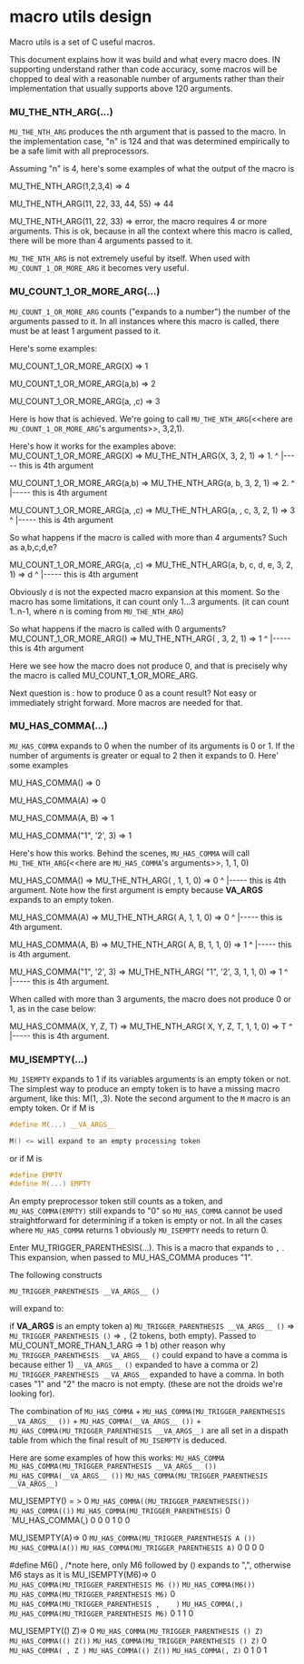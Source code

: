 macro utils design
=======

Macro utils is a set of C useful macros.

This document explains how it was build and what every macro does. IN supporting understand rather than code accuracy, some macros will be chopped to deal with a reasonable number of arguments rather than their implementation that usually supports above 120 arguments.

### MU_THE_NTH_ARG(...)

`MU_THE_NTH_ARG` produces the nth argument that is passed to the macro. In the implementation case, "n" is 124 and that was determined empirically to be a safe limit with all preprocessors.

Assuming "n" is 4, here's some examples of what the output of the macro is

MU_THE_NTH_ARG(1,2,3,4) => 4

MU_THE_NTH_ARG(11, 22, 33, 44, 55) => 44

MU_THE_NTH_ARG(11, 22, 33) => error, the macro requires 4 or more arguments. This is ok, because in all the context where this macro is called, there will be more than 4 arguments passed to it.

`MU_THE_NTH_ARG` is not extremely useful by itself. When used with `MU_COUNT_1_OR_MORE_ARG` it becomes very useful.

### MU_COUNT_1_OR_MORE_ARG(...)

`MU_COUNT_1_OR_MORE_ARG` counts ("expands to a number") the number of the arguments passed to it. In all instances where this macro is called, there must be at least 1 argument passed to it.

Here's some examples:

MU_COUNT_1_OR_MORE_ARG(X) => 1

MU_COUNT_1_OR_MORE_ARG(a,b) => 2

MU_COUNT_1_OR_MORE_ARG(a, ,c) => 3

Here is how that is achieved. We're going to call `MU_THE_NTH_ARG`(<<here are `MU_COUNT_1_OR_MORE_ARG`'s arguments>>, 3,2,1).

Here's how it works for the examples above:
MU_COUNT_1_OR_MORE_ARG(X) => MU_THE_NTH_ARG(X, 3, 2, 1) => 1.
                                                     ^
                                                     |----- this is 4th argument

MU_COUNT_1_OR_MORE_ARG(a,b) => MU_THE_NTH_ARG(a, b, 3, 2, 1) => 2.
                                                       ^
                                                       |----- this is 4th argument

MU_COUNT_1_OR_MORE_ARG(a, ,c) => MU_THE_NTH_ARG(a, , c, 3, 2, 1) => 3
                                                        ^
                                                        |----- this is 4th argument

So what happens if the macro is called with more than 4 arguments? Such as a,b,c,d,e?

MU_COUNT_1_OR_MORE_ARG(a, ,c) => MU_THE_NTH_ARG(a, b, c, d, e, 3, 2, 1) => d
                                                         ^
                                                         |----- this is 4th argument

Obviously `d` is not the expected macro expansion at this moment. So the macro has some limitations, it can count only 1...3 arguments. (it can count 1..n-1, where n is coming from `MU_THE_NTH_ARG`)

So what happens if the macro is called with 0 arguments?
MU_COUNT_1_OR_MORE_ARG() => MU_THE_NTH_ARG( , 3, 2, 1) => 1
                                                    ^
                                                    |----- this is 4th argument
                                                
Here we see how the macro does not produce 0, and that is precisely why the macro is called MU_COUNT_**1**_OR_MORE_ARG. 

Next question is : how to produce 0 as a count result? Not easy or immediately stright forward. More macros are needed for that.

### MU_HAS_COMMA(...)

`MU_HAS_COMMA` expands to 0 when the number of its arguments is 0 or 1. If the number of arguments is greater or equal to 2 then it expands to 0. Here' some examples

MU_HAS_COMMA() => 0

MU_HAS_COMMA(A) => 0

MU_HAS_COMMA(A, B) => 1

MU_HAS_COMMA("1", '2', 3) => 1

Here's how this works. Behind the scenes, `MU_HAS_COMMA` will call `MU_THE_NTH_ARG`(<<here are `MU_HAS_COMMA`'s arguments>>, 1, 1, 0)

MU_HAS_COMMA() => MU_THE_NTH_ARG( , 1, 1, 0) => 0
                                          ^
                                          |----- this is 4th argument. Note how the first argument is empty because __VA_ARGS__ expands to an empty token.

MU_HAS_COMMA(A) => MU_THE_NTH_ARG( A, 1, 1, 0) => 0
                                            ^
                                            |----- this is 4th argument.
                                    
MU_HAS_COMMA(A, B) => MU_THE_NTH_ARG( A, B, 1, 1, 0) => 1
                                               ^
                                               |----- this is 4th argument.

MU_HAS_COMMA("1", '2', 3) => MU_THE_NTH_ARG( "1", '2', 3, 1, 1, 0) => 1
                                                          ^
                                                          |----- this is 4th argument.

When called with more than 3 arguments, the macro does not produce 0 or 1, as in the case below:

MU_HAS_COMMA(X, Y, Z, T) => MU_THE_NTH_ARG( X, Y, Z, T, 1, 1, 0) => T
                                                     ^
                                                     |----- this is 4th argument.


### MU_ISEMPTY(...)

`MU_ISEMPTY` expands to 1 if its variables arguments is an empty token or not. The simplest way to produce an empty token is to have a missing macro argument, like this: M(1, ,3). Note the second argument to the `M` macro is an empty token. Or if M is

```c
#define M(...) __VA_ARGS__

M() <= will expand to an empty processing token
```

or if M is
```c
#define EMPTY
#define M(...) EMPTY
```

An empty preprocessor token still counts as a token, and `MU_HAS_COMMA(EMPTY)` still expands to "0" so `MU_HAS_COMMA` cannot be used straightforward for determining if a token is empty or not. In all the cases where `MU_HAS_COMMA` returns 1 obviously `MU_ISEMPTY` needs to return 0.

Enter MU_TRIGGER_PARENTHESIS(...). This is a macro that expands to `,` . This expansion, when passed to MU_HAS_COMMA produces "1".

The following constructs

`MU_TRIGGER_PARENTHESIS __VA_ARGS__ ()`

will expand to:

if __VA_ARGS__ is an empty token
    a) `MU_TRIGGER_PARENTHESIS __VA_ARGS__ ()` => `MU_TRIGGER_PARENTHESIS ()` => `,` (2 tokens, both empty). Passed to MU_COUNT_MORE_THAN_1_ARG => 1
    b) other reason why `MU_TRIGGER_PARENTHESIS __VA_ARGS__ ()` could expand to have a comma is because either
        1) `__VA_ARGS__ ()` expanded to have a comma or
        2) `MU_TRIGGER_PARENTHESIS __VA_ARGS__` expanded to have a comma. 
    In both cases "1" and "2" the macro is not empty. (these are not the droids we're looking for).

The combination of `MU_HAS_COMMA` + `MU_HAS_COMMA(MU_TRIGGER_PARENTHESIS __VA_ARGS__ ())` + `MU_HAS_COMMA(__VA_ARGS__ ())` + `MU_HAS_COMMA(MU_TRIGGER_PARENTHESIS __VA_ARGS__)` are all set in a dispath table from which the final result of `MU_ISEMPTY` is deduced.

Here are some examples of how this works:
                   `MU_HAS_COMMA`               `MU_HAS_COMMA(MU_TRIGGER_PARENTHESIS __VA_ARGS__ ())`           `MU_HAS_COMMA(__VA_ARGS__ ())`         `MU_HAS_COMMA(MU_TRIGGER_PARENTHESIS __VA_ARGS__)`

MU_ISEMPTY() = >        0                       `MU_HAS_COMMA((MU_TRIGGER_PARENTHESIS())`                       `MU_HAS_COMMA(())`                     `MU_HAS_COMMA(MU_TRIGGER_PARENTHESIS)`
                        0                       `MU_HAS_COMMA(,)                                                0                                       0
                        0                       1                                                               0                                       0

MU_ISEMPTY(A)=>         0                       `MU_HAS_COMMA(MU_TRIGGER_PARENTHESIS A ())`                     `MU_HAS_COMMA(A())`                     `MU_HAS_COMMA(MU_TRIGGER_PARENTHESIS A)`
                        0                       0                                                               0                                        0

#define M6() , /*note here, only M6 followed by () expands to ",", otherwise M6 stays as it is
MU_ISEMPTY(M6)=>        0                       `MU_HAS_COMMA(MU_TRIGGER_PARENTHESIS M6 ())`                    `MU_HAS_COMMA(M6())`                    `MU_HAS_COMMA(MU_TRIGGER_PARENTHESIS M6)`
                        0                       `MU_HAS_COMMA(MU_TRIGGER_PARENTHESIS ,    )`                    `MU_HAS_COMMA(,)`                       `MU_HAS_COMMA(MU_TRIGGER_PARENTHESIS M6)`
                        0                       1                                                               1                                       0

MU_ISEMPTY(() Z)=>      0                       `MU_HAS_COMMA(MU_TRIGGER_PARENTHESIS () Z)`                     `MU_HAS_COMMA(() Z())`                  `MU_HAS_COMMA(MU_TRIGGER_PARENTHESIS () Z)`
                        0                       `MU_HAS_COMMA( , Z )`                                           `MU_HAS_COMMA(() Z())`                  `MU_HAS_COMMA(, Z)`
                        0                       1                                                               0                                       1





















































































